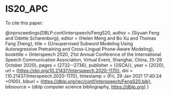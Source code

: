 # IS20_APC
To cite this paper:

@inproceedings{DBLP:conf/interspeech/FengS20,
  author    = {Siyuan Feng and
               Odette Scharenborg},
  editor    = {Helen Meng and
               Bo Xu and
               Thomas Fang Zheng},
  title     = {Unsupervised Subword Modeling Using Autoregressive Pretraining and
               Cross-Lingual Phone-Aware Modeling},
  booktitle = {Interspeech 2020, 21st Annual Conference of the International Speech
               Communication Association, Virtual Event, Shanghai, China, 25-29 October
               2020},
  pages     = {2732--2736},
  publisher = {{ISCA}},
  year      = {2020},
  url       = {https://doi.org/10.21437/Interspeech.2020-1170},
  doi       = {10.21437/Interspeech.2020-1170},
  timestamp = {Fri, 29 Jan 2021 17:40:24 +0100},
  biburl    = {https://dblp.org/rec/conf/interspeech/FengS20.bib},
  bibsource = {dblp computer science bibliography, https://dblp.org}
}
